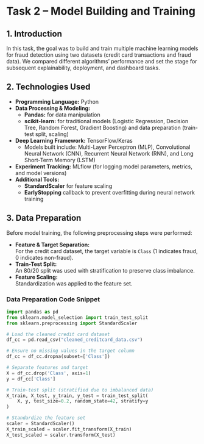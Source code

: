 # Task 2 – Model Building and Training

## 1. Introduction

In this task, the goal was to build and train multiple machine learning models for fraud detection using two datasets (credit card transactions and fraud data). We compared different algorithms’ performance and set the stage for subsequent explainability, deployment, and dashboard tasks.

## 2. Technologies Used

- **Programming Language:** Python
- **Data Processing & Modeling:**  
  - **Pandas:** for data manipulation  
  - **scikit-learn:** for traditional models (Logistic Regression, Decision Tree, Random Forest, Gradient Boosting) and data preparation (train-test split, scaling)
- **Deep Learning Framework:** TensorFlow/Keras  
  - Models built include: Multi-Layer Perceptron (MLP), Convolutional Neural Network (CNN), Recurrent Neural Network (RNN), and Long Short-Term Memory (LSTM)
- **Experiment Tracking:** MLflow (for logging model parameters, metrics, and model versions)
- **Additional Tools:**  
  - **StandardScaler** for feature scaling  
  - **EarlyStopping** callback to prevent overfitting during neural network training

## 3. Data Preparation

Before model training, the following preprocessing steps were performed:

- **Feature & Target Separation:**  
  For the credit card dataset, the target variable is `Class` (1 indicates fraud, 0 indicates non-fraud).
- **Train-Test Split:**  
  An 80/20 split was used with stratification to preserve class imbalance.
- **Feature Scaling:**  
  Standardization was applied to the feature set.

### Data Preparation Code Snippet

```python
import pandas as pd
from sklearn.model_selection import train_test_split
from sklearn.preprocessing import StandardScaler

# Load the cleaned credit card dataset
df_cc = pd.read_csv("cleaned_creditcard_data.csv")

# Ensure no missing values in the target column
df_cc = df_cc.dropna(subset=['Class'])

# Separate features and target
X = df_cc.drop('Class', axis=1)
y = df_cc['Class']

# Train-test split (stratified due to imbalanced data)
X_train, X_test, y_train, y_test = train_test_split(
    X, y, test_size=0.2, random_state=42, stratify=y
)

# Standardize the feature set
scaler = StandardScaler()
X_train_scaled = scaler.fit_transform(X_train)
X_test_scaled = scaler.transform(X_test)
